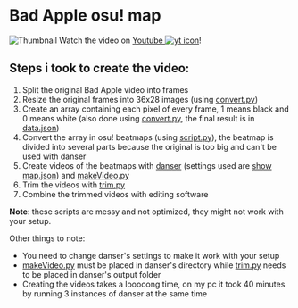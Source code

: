 # Bad Apple osu! map

![Thumbnail](thumbnail.png)
Watch the video on [Youtube ![yt icon](https://www.youtube.com/s/desktop/cd64ce7e/img/favicon_32x32.png)](https://youtu.be/g4x5-5EV3K4)!

## Steps i took to create the video:
1. Split the original Bad Apple video into frames
2. Resize the original frames into 36x28 images (using [convert.py](https://github.com/D0m1nos/Bad-Apple-osu-map/blob/main/convert.py))
3. Create an array containing each pixel of every frame, 1 means black and 0 means white (also done using [convert.py](https://github.com/D0m1nos/Bad-Apple-osu-map/blob/main/convert.py), the final result is in [data.json](https://github.com/D0m1nos/Bad-Apple-osu-map/blob/main/data.json))
4. Convert the array in osu! beatmaps (using [script.py](https://github.com/D0m1nos/Bad-Apple-osu-map/blob/main/script.py)), the beatmap is divided into several parts because the original is too big and can't be used with danser
5. Create videos of the beatmaps with [danser](https://github.com/Wieku/danser-go) (settings used are [show map.json](https://github.com/D0m1nos/Bad-Apple-osu-map/blob/main/show%20map.json)) and [makeVideo.py](https://github.com/D0m1nos/Bad-Apple-osu-map/blob/main/makeVideo.py)
6. Trim the videos with [trim.py](https://github.com/D0m1nos/Bad-Apple-osu-map/blob/main/trim.py)
7. Combine the trimmed videos with editing software

**Note**: these scripts are messy and not optimized, they might not work with your setup.

Other things to note:
- You need to change danser's settings to make it work with your setup
- [makeVideo.py](https://github.com/D0m1nos/Bad-Apple-osu-map/blob/main/makeVideo.py) must be placed in danser's directory while [trim.py](https://github.com/D0m1nos/Bad-Apple-osu-map/blob/main/trim.py) needs to be placed in danser's output folder
- Creating the videos takes a looooong time, on my pc it took 40 minutes by running 3 instances of danser at the same time
